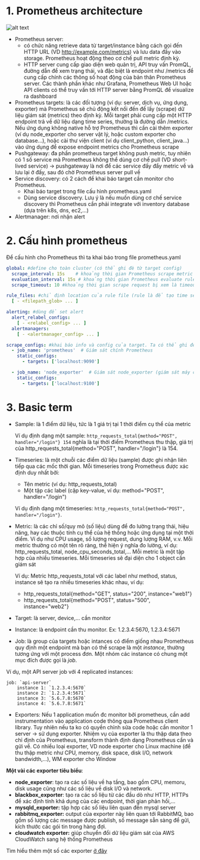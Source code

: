 

# 1. Prometheus architecture
![alt text](https://devopscube.com/content/images/2025/03/prometheus-architecture.gif)

- Prometheus server:
  - có chức năng retrieve data từ target/instance bằng cách gọi đến HTTP URL (VD http://example.com/metrics) và lưu data đấy vào storage. Prometheus hoạt động theo cơ chế pull metric định kỳ.
  - HTTP server cung cấp giao diện web quản trị, API truy vấn PromQL, đường dẫn để xem trạng thái, và đặc biệt là endpoint như /metrics để cung cấp chính các thông số hoạt động của bản thân Prometheus server. Các thành phần khác như Grafana, Prometheus Web UI hoặc API clients có thể truy vấn tới HTTP server bằng PromQL để visualize ra dashboard
- Prometheus targets: là các đối tượng (ví dụ: server, dịch vụ, ứng dụng, exporter) mà Prometheus sẽ chủ động kết nối đến để lấy (scrape) dữ liệu giám sát (metrics) theo định kỳ. Mỗi target phải cung cấp một HTTP endpoint trả về dữ liệu dạng time series, thường là đường dẫn /metrics. Nếu ứng dụng không native hỗ trợ Prometheus thì cần cài thêm exporter (ví dụ node_exporter cho server vật lý, hoặc custom exporter cho database...), hoặc cài thư viện client (ví dụ client_python, client_java...) vào ứng dụng để expose endpoint metrics cho Prometheus scrape
- Pushgateway: đa phần prometheus target không push metric, tuy nhiên có 1 số service mà Prometheus không thể dùng cơ chế pull (VD short-lived service) -> pushgateway là nơi để các service đấy đẩy metric về và lưu lại ở đấy, sau đó chờ Prometheus server pull về
- Service discovery: có 2 cách để khai báo target cần monitor cho Prometheus.
  - Khai báo target trong file cấu hình prometheus.yaml
  - Dùng service discovery. Lưu ý là nếu muốn dùng cơ chế service discovery thì Prometheus cần phải integrate với inventory database (dựa trên k8s, dns, ec2,...)
- Alertmanager: nơi nhận alert

# 2. Cấu hình prometheus
Để cấu hình cho Prometheus thì ta khai báo trong file prometheus.yaml
```yaml
global: #define cho toàn cluster (có thể ghi đè từ target config)
  scrape_interval: 15s    # khoảng thời gian Prometheus scrape metric từ target (có thể ghi đè từ scrape_config)
  evaluation_interval: 15s # khoảng thời gian Prometheus evaluate rule define trong rules file
  scrape_timeout: 10 #khoảng thời gian scrape request bị xem là timeout

rule_files: #chỉ định location của rule file (rule là để tạo time series mới và tạo alert từ time series đấy)
  [ - <filepath_glob> ... ]

alerting: #dùng để set alert
  alert_relabel_configs:
    [ - <relabel_config> ... ]
  alertmanagers:
    [ - <alertmanager_config> ... ]

scrape_configs: #khai báo info và config của target. Ta có thể ghi đè scrape_interval và các giá trị khác tại đây thay cho giá trị global
  - job_name: 'prometheus'  # Giám sát chính Prometheus
    static_configs:
      - targets: ['localhost:9090']

  - job_name: 'node_exporter'  # Giám sát node_exporter (giám sát máy chủ Linux)
    static_configs:
      - targets: ['localhost:9100']

```

# 3. Basic term
- Sample: là 1 điểm dữ liệu, tức là 1 giá trị tại 1 thời điểm cụ thể của metric

  Ví dụ định dạng một sample: `http_requests_total{method="POST", handler="/login"} 154` nghĩa là tại thời điểm Prometheus thu thập, giá trị của http_requests_total{method="POST", handler="/login"} là 154.
- Timeseries: là một chuỗi các điểm dữ liệu (sample) được ghi nhận liên tiếp qua các mốc thời gian. Mỗi timeseries trong Prometheus được xác định duy nhất bởi:
	- Tên metric (ví dụ: http_requests_total)
	- Một tập các label (cặp key-value, ví dụ: method="POST", handler="/login")
   
  Ví dụ định dạng một timeseries: `http_requests_total{method="POST", handler="/login"}`. 

- Metric: là các chỉ số/quy mô (số liệu) dùng để đo lường trạng thái, hiệu năng, hay các thuộc tính cụ thể của hệ thống hoặc ứng dụng tại một thời điểm. Ví dụ như CPU usage, số lượng request, dung lượng RAM, v.v. Mỗi metric thường có một tên rõ ràng, thể hiện ý nghĩa đo lường, ví dụ: http_requests_total, node_cpu_seconds_total,... Mỗi metric là một tập hợp của nhiều timeseries. Mỗi timeseries sẽ đại diện cho 1 object cần giám sát

  Ví dụ: Metric http_requests_total với các label như method, status, instance sẽ tạo ra nhiều timeseries khác nhau, ví dụ:
	- http_requests_total{method="GET", status="200", instance="web1"}
	- http_requests_total{method="POST", status="500", instance="web2"}

- Target: là server, device,... cần monitor
- Instance: là endpoint cần thu monitor. Ex: 1.2.3.4:5670, 1.2.3.4:5671
- Job: là group của targets hoặc intances có điểm giống nhau
Prometheus quy định một endpoint mà bạn có thể scrape là một *instance*, thường tương ứng với một process đơn. Một nhóm các instance có chung một mục đích được gọi là *job*.
 
Ví dụ, một API server job với 4 replicated instances: 
```
job: `api-server`
	instance 1: `1.2.3.4:5670`
	instance 2: `1.2.3.4:5671`
	instance 3: `5.6.7.8:5670`
	instance 4: `5.6.7.8:5671`
```

- Exporters: Nếu 1 application muốn đc monitor bởi prometheus, cần add instrumentation vào application code thông qua Prometheus client library. Tuy nhiên nếu ta ko có quyền chỉnh sửa code hoặc cần monitor 1 server -> sử dụng exporter. Nhiệm vụ của exporter là thu thập data theo chỉ định của Prometheus, transform thành định dạng Prometheus cần và gửi về. Có nhiều loại exporter, VD node exporter cho Linux machine (để thu thập metric như CPU, memory, disk space, disk I/O, network bandwidth,...), WM exporter cho Window



**Một vài các exporter tiêu biểu**:

* **node_exporter**: tạo ra các số liệu về hạ tầng, bao gồm CPU, memoru, disk usage cũng như các số liệu về disk I/O và network.
* **blackbox_exporter**: tạo ra các số liệu từ các đầu dò như HTTP, HTTPs để xác định tính khả dụng của các endpoint, thời gian phản hồi,...
* **mysqld_exporter:** tập hợp các số liệu liên quan đến mysql server
* **rabbitmq_exporter:** output của exporter này liên quan tới RabbitMQ, bao gồm số lượng các message được publish, số message sẵn sàng để gửi, kích thước các gói tin trong hàng đợi.
* **cloudwatch exporter:** giúp chuyển đổi dữ liệu giám sát của AWS CloudWatch sang hệ thống Prometheus

Tìm hiểu thêm một số các exporter [ở đây](https://prometheus.io/docs/instrumenting/exporters/)
